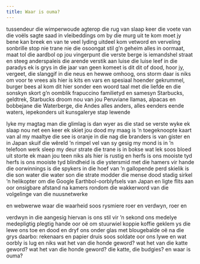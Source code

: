 ```yaml
---
title: Waar is ouma?
---
```


tussendeur die wimperwoude agterop die rug van slaap keer die voete van die voëls sagte saad in vleibeddings om by die murg uit te kom moet jy bene kan breek en van te veel lyding uitdeel kom vetword en verveling sonbrille stop nie trane nie die osoongat stil g’n geheim alles in oormaat, maat tol die aardbol op jou vingerpunt die verste berge is iemandshel straat en steeg anderspaleis die arende verstik aan luise die luise leef in die paradys ek is grys in die jaar van geen komeet is dit dit of dood, hoor jy, vergeet, die slanggif in die neus en hewwe omhoog, ons storm daar is niks om voor te vrees als hier is kits en vars en spesiaal hoender gekrummel, burger bees al kom dit hier sonder een woord taal met die liefde en die sonskyn skort g’n oomblik frapuccino familietyd en samesyn Starbucks, geldtrek, Starbucks droom nou van jou Peruviane llamas, alpacas en bobbejane die Waterberge, die Andes alles anders, alles eenders eende waters, iepekonders uit kunsgalerye stap lewende

lyke my magtag man die glimlag is dan wyer as die stad se verste wyke ek slaap nou net een keer ek skiet jou dood my maag is ’n toegeknoopte kaart van al my maaltye die see is oranje in die nag die branders is van gister en in Japan skuif die wêreld ’n rimpel vel van sy gesig my mond is in ’n telefoon werk sleep my deur strate die trane is in bokse wat lek soos bloed uit storte ek maan jou teen niks als hier is rustig en herfs is ons mooiste tyd herfs is ons mooiste tyd blindheid is die ystersmid met die hamers vir hande die oorwinnings is die spykers in die hoef van ’n gallopende perd skielik is die son water die water son die strate modder die mense dood stadig sirkel ’n helikopter om die Google Earthbol-oorblyfsels van Japan en ligte flits aan oor onsigbare afstand na kamers rondom die wakkerword van die volgelinge van die nuusnetwerke

en webwerwe waar die waarheid soos rysmiere roer en verdwyn, roer en

verdwyn in die aangesig hiervan is ons stil vir ’n sekond ons medelye medepligtig plegtig hande oor oë om stuurwiel koppie koffie geklem ys die lewe ons toe en dood en dryf ons onder glas met blougebalde oë na die grys daarbo: rekenaars en papier druis soos soldate oor ons lywe en wat oorbly is lug en niks wat het van die honde geword? wat het van die katte geword? wat het van die honde geword? die katte, die budgies? en waar is ouma?
